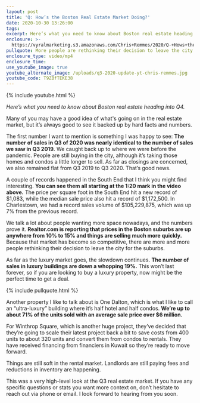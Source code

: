 ```yaml
---
layout: post
title: 'Q: How’s the Boston Real Estate Market Doing?'
date: 2020-10-30 13:26:00
tags:
excerpt: Here’s what you need to know about Boston real estate heading into Q4.
enclosure: >-
  https://vyralmarketing.s3.amazonaws.com/Chris+Remmes/2020/Q-+Hows+the+Boston+Real+Estate+Market+Doing_.mp4
pullquote: More people are rethinking their decision to leave the city.
enclosure_type: video/mp4
enclosure_time:
use_youtube_image: true
youtube_alternate_image: /uploads/q3-2020-update-yt-chris-remmes.jpg
youtube_code: T9ZBfTEKE38
---
```


{% include youtube.html %}

*Here’s what you need to know about Boston real estate heading into Q4.*

Many of you may have a good idea of what's going on in the real estate market, but it’s always good to see it backed up by hard facts and numbers.

The first number I want to mention is something I was happy to see: **The number of sales in Q3 of 2020 was nearly identical to the number of sales we saw in Q3 2019.** We caught back up to where we were before the pandemic. People are still buying in the city, although it’s taking those homes and condos a little longer to sell. As far as closings are concerned, we also remained flat from Q3 2019 to Q3 2020. That’s good news.

A couple of records happened in the South End that I think you might find interesting. **You can see them all starting at the 1:20 mark in the video above.** The price per square foot in the South End hit a new record of $1,083, while the median sale price also hit a record of $1,172,500. In Charlestown, we had a record sales volume of $105,229,875, which was up 7% from the previous record.&nbsp;

We talk a lot about people wanting more space nowadays, and the numbers prove it. **Realtor.com is reporting that prices in the Boston suburbs are up anywhere from 10% to 15% and things are selling much more quickly.** Because that market has become so competitive, there are more and more people rethinking their decision to leave the city for the suburbs.

As far as the luxury market goes, the slowdown continues. **The number of sales in luxury buildings are down a whopping 19%.** This won’t last forever, so if you are looking to buy a luxury property, now might be the perfect time to get a deal.

{% include pullquote.html %}

Another property I like to talk about is One Dalton, which is what I like to call an “ultra-luxury” building where it’s half hotel and half condos. **We’re up to about 71% of the units sold with an average sale price over $6 million.**

For Winthrop Square, which is another huge project, they’ve decided that they’re going to scale their latest project back a bit to save costs from 400 units to about 320 units and convert them from condos to rentals. They have received financing from financiers in Kuwait so they’re ready to move forward.

Things are still soft in the rental market. Landlords are still paying fees and reductions in inventory are happening.

This was a very high-level look at the Q3 real estate market. If you have any specific questions or stats you want more context on, don’t hesitate to reach out via phone or email. I look forward to hearing from you soon.